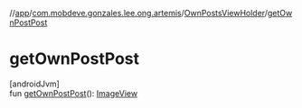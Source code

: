 //[app](../../../index.md)/[com.mobdeve.gonzales.lee.ong.artemis](../index.md)/[OwnPostsViewHolder](index.md)/[getOwnPostPost](get-own-post-post.md)

# getOwnPostPost

[androidJvm]\
fun [getOwnPostPost](get-own-post-post.md)(): [ImageView](https://developer.android.com/reference/kotlin/android/widget/ImageView.html)
